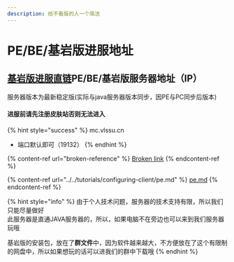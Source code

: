 ```yaml
---
description: 给不看版的人一个简洁
---
```


# PE/BE/基岩版进服地址

## [基岩版进服直链](minecraft://?addExternalServer=Vlssu%20Server%7Cmc.vlssu.cn:19132)PE/BE/基岩版服务器地址（IP）

服务器版本为最新稳定版(实际与java服务器版本同步，因PE与PC同步后版本)

#### 进服前请先注册皮肤站否则无法进入

{% hint style="success" %}
mc.vlssu.cn

* 端口默认即可（19132）
{% endhint %}

{% content-ref url="broken-reference" %}
[Broken link](broken-reference)
{% endcontent-ref %}

{% content-ref url="../../tutorials/configuring-client/pe.md" %}
[pe.md](../../tutorials/configuring-client/pe.md)
{% endcontent-ref %}

{% hint style="info" %}
由于个人技术问题，服务器的技术支持有限，所以我们只能尽量做好\
此服务器是直通JAVA服务器的，所以，如果电脑不在旁边也可以来到我们服务器玩哦

基岩版的安装包，放在了**群文件**中，因为软件越来越大，不方便放在了这个有限制的网盘中，所以如果想玩的话可以进我们的群中下载哦
{% endhint %}
